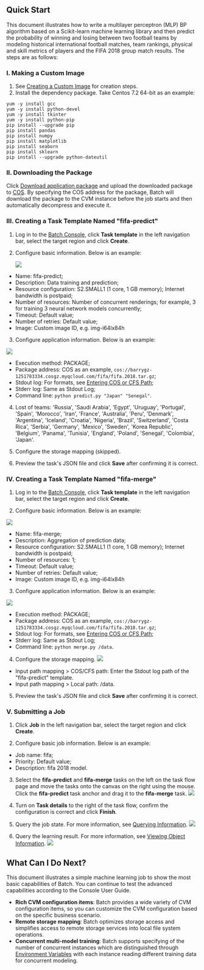 ## Quick Start
This document illustrates how to write a multilayer perceptron (MLP) BP algorithm based on a Scikit-learn machine learning library and then predict the probability of winning and losing between two football teams by modeling historical international football matches, team rankings, physical and skill metrics of players and the FIFA 2018 group match results. The steps are as follows:
### I. Making a Custom Image
1. See [Creating a Custom Image](https://intl.cloud.tencent.com/document/product/213/4942) for creation steps.
2. Install the dependency package. Take Centos 7.2 64-bit as an example:
```
yum -y install gcc
yum -y install python-devel
yum -y install tkinter
yum -y install python-pip
pip install --upgrade pip
pip install pandas
pip install numpy
pip install matplotlib
pip install seaborn
pip install sklearn
pip install --upgrade python-dateutil
```

### II. Downloading the Package
Click [Download application package](https://main.qcloudimg.com/raw/40b6eb7103072ca549e398ca39783f21.gz) and upload the downloaded package to [COS](https://intl.cloud.tencent.com/document/product/436). By specifying the COS address for the package, Batch will download the package to the CVM instance before the job starts and then automatically decompress and execute it.

### III. Creating a Task Template Named "fifa-predict"
1. Log in to the [Batch Console](), click **Task template** in the left navigation bar, select the target region and click **Create**.

2. Configure basic information. Below is an example:

   ![](https://main.qcloudimg.com/raw/adbdbc31286ef4d58d3ade44570cf832.png)
  * Name: fifa-predict;
  * Description: Data training and prediction;
  * Resource configuration: S2.SMALL1 (1 core, 1 GB memory); Internet bandwidth is postpaid;
  * Number of resources: Number of concurrent renderings; for example, 3 for training 3 neural network models concurrently;
  * Timeout: Default value;
  * Number of retries: Default value;
  * Image: Custom image ID, e.g. img-i64lx84h

3. Configure application information. Below is an example:

  ![](https://main.qcloudimg.com/raw/1203aa789d6666d7b63db9d643f1bb38.png)
  * Execution method: PACKAGE;
  * Package address: COS as an example, `cos://barrygz-1251783334.cosgz.myqcloud.com/fifa/fifa.2018.tar.gz`;
  * Stdout log: For formats, see [Entering COS or CFS Path](https://cloud.tencent.com/document/product/599/13996);
  * Stderr log: Same as Stdout Log;
  * Command line: `python predict.py "Japan" "Senegal"`.

4. Lost of teams: 'Russia', 'Saudi Arabia', 'Egypt', 'Uruguay', 'Portugal', 'Spain', 'Morocco', 'Iran', 'France', 'Australia', 'Peru', 'Denmark', 'Argentina', 'Iceland', 'Croatia', 'Nigeria', 'Brazil', 'Switzerland', 'Costa Rica', 'Serbia', 'Germany', 'Mexico', 'Sweden', 'Korea Republic', 'Belgium', 'Panama', 'Tunisia', 'England', 'Poland', 'Senegal', 'Colombia', 'Japan'.

5. Configure the storage mapping (skipped).

6. Preview the task's JSON file and click **Save** after confirming it is correct.

### IV. Creating a Task Template Named "fifa-merge"
1. Log in to the [Batch Console](), click **Task template** in the left navigation bar, select the target region and click **Create**.

2. Configure basic information. Below is an example:

![](https://main.qcloudimg.com/raw/3f79fc57b16a7a3c6d5d1083e86576e2.png)

  * Name: fifa-merge;
  * Description: Aggregation of prediction data;
  * Resource configuration: S2.SMALL1 (1 core, 1 GB memory); Internet bandwidth is postpaid;
  * Number of resources: 1;
  * Timeout: Default value;
  * Number of retries: Default value;
  * Image: Custom image ID, e.g. img-i64lx84h

3. Configure application information. Below is an example:

![](https://main.qcloudimg.com/raw/7c08ee74a2dadbea3ef0bc3b94788694.png)

  * Execution method: PACKAGE;
  * Package address: COS as an example, `cos://barrygz-1251783334.cosgz.myqcloud.com/fifa/fifa.2018.tar.gz`;
  * Stdout log: For formats, see [Entering COS or CFS Path](https://intl.cloud.tencent.com/document/product/599/13996);
  * Stderr log: Same as Stdout Log;
  * Command line: `python merge.py /data`.

4. Configure the storage mapping.
![](https://main.qcloudimg.com/raw/eb1b1dd75a45c81ae4b7089b36f7adc9.png)
 - Input path mapping > COS/CFS path: Enter the Stdout log path of the "fifa-predict" template.
 - Input path mapping > Local path: /data.

5. Preview the task's JSON file and click **Save** after confirming it is correct.

### V. Submitting a Job
1. Click **Job** in the left navigation bar, select the target region and click **Create**.

2. Configure basic job information. Below is an example:
  * Job name: fifa;
  * Priority: Default value;
  * Description: fifa 2018 model.

3. Select the **fifa-predict** and **fifa-merge** tasks on the left on the task flow page and move the tasks onto the canvas on the right using the mouse. Click the **fifa-predict** task anchor and drag it to the **fifa-merge** task.
![](https://main.qcloudimg.com/raw/d92616232f162679f03edfb4b7e32188.png)

4. Turn on **Task details** to the right of the task flow, confirm the configuration is correct and click **Finish**.

5. Query the job state. For more information, see [Querying Information]().
![](https://main.qcloudimg.com/raw/7f2fac7290ca2c51f0203e7b01821354.png)

6. Query the learning result. For more information, see [Viewing Object Information]().
![](https://main.qcloudimg.com/raw/1f8434915088871fa540ff7b754f84a1.png)

## What Can I Do Next?
This document illustrates a simple machine learning job to show the most basic capabilities of Batch. You can continue to test the advanced capabilities according to the Console User Guide.
- **Rich CVM configuration items**: Batch provides a wide variety of CVM configuration items, so you can customize the CVM configuration based on the specific business scenario.
- **Remote storage mapping**: Batch optimizes storage access and simplifies access to remote storage services into local file system operations.
- **Concurrent multi-model training**: Batch supports specifying of the number of concurrent instances which are distinguished through [Environment Variables](https://intl.cloud.tencent.com/document/product/599/11752) with each instance reading different training data for concurrent modeling.
